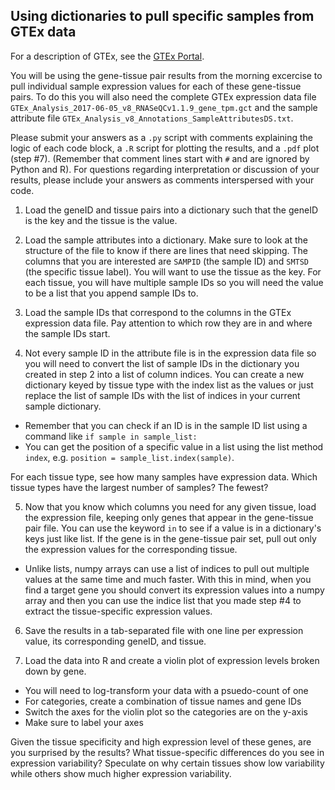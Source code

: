 ## Using dictionaries to pull specific samples from GTEx data

For a description of GTEx, see the [GTEx Portal](https://gtexportal.org/home/aboutAdultGtex).

You will be using the gene-tissue pair results from the morning excercise to pull individual sample expression values for each of these gene-tissue pairs. To do this you will also need the complete GTEx expression data file `GTEx_Analysis_2017-06-05_v8_RNASeQCv1.1.9_gene_tpm.gct` and the sample attribute file `GTEx_Analysis_v8_Annotations_SampleAttributesDS.txt`.

Please submit your answers as a `.py` script with comments explaining the logic of each code block, a `.R` script for plotting the results, and a `.pdf` plot (step #7). (Remember that comment lines start with `#` and are ignored by Python and R). For questions regarding interpretation or discussion of your results, please include your answers as comments interspersed with your code.

1.  Load the geneID and tissue pairs into a dictionary such that the geneID is the key and the tissue is the value.

2.  Load the sample attributes into a dictionary. Make sure to look at the structure of the file to know if there are lines that need skipping. The columns that you are interested are `SAMPID` (the sample ID) and `SMTSD` (the specific tissue label). You will want to use the tissue as the key. For each tissue, you will have multiple sample IDs so you will need the value to be a list that you append sample IDs to.

3.  Load the sample IDs that correspond to the columns in the GTEx expression data file. Pay attention to which row they are in and where the sample IDs start.

4.  Not every sample ID in the attribute file is in the expression data file so you will need to convert the list of sample IDs in the dictionary you created in step 2 into a list of column indices. You can create a new dictionary keyed by tissue type with the index list as the values or just replace the list of sample IDs with the list of indices in your current sample dictionary.
- Remember that you can check if an ID is in the sample ID list using a command like `if sample in sample_list:`
- You can get the position of a specific value in a list using the list method `index`, e.g. `position = sample_list.index(sample)`.

For each tissue type, see how many samples have expression data. Which tissue types have the largest number of samples? The fewest?

5.  Now that you know which columns you need for any given tissue, load the expression file, keeping only genes that appear in the gene-tissue pair file. You can use the keyword `in` to see if a value is in a dictionary's keys just like list. If the gene is in the gene-tissue pair set, pull out only the expression values for the corresponding tissue.
- Unlike lists, numpy arrays can use a list of indices to pull out multiple values at the same time and much faster. With this in mind, when you find a target gene you should convert its expression values into a numpy array and then you can use the indice list that you made step #4 to extract the tissue-specific expression values.

6.  Save the results in a tab-separated file with one line per expression value, its corresponding geneID, and tissue.

7.  Load the data into R and create a violin plot of expression levels broken down by gene.
- You will need to log-transform your data with a psuedo-count of one
- For categories, create a combination of tissue names and gene IDs
- Switch the axes for the violin plot so the categories are on the y-axis
- Make sure to label your axes

Given the tissue specificity and high expression level of these genes, are you surprised by the results? What tissue-specific differences do you see in expression variability? Speculate on why certain tissues show low variability while others show much higher expression variability.